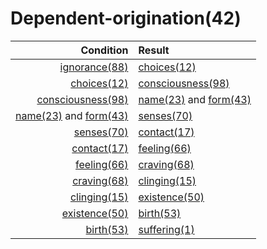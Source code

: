 # Dependent-origination(42)

|                     Condition                     |                      Result                       |
| ------------------------------------------------: | :------------------------------------------------ |
|                  [ignorance(88)](88-ignorance.md) | [choices(12)](12-choice.md)                       |
|                       [choices(12)](12-choice.md) | [consciousness(98)](98-consciousness.md)          |
|          [consciousness(98)](98-consciousness.md) | [name(23)](23-name.md) and [form(43)](43-form.md) |
| [name(23)](23-name.md) and [form(43)](43-form.md) | [senses(70)](70-senses.md)                        |
|                        [senses(70)](70-senses.md) | [contact(17)](17-contact.md)                      |
|                      [contact(17)](17-contact.md) | [feeling(66)](66-feeling.md)                      |
|                      [feeling(66)](66-feeling.md) | [craving(68)](68-craving.md)                      |
|                      [craving(68)](68-craving.md) | [clinging(15)](15-clinging.md)                    |
|                    [clinging(15)](15-clinging.md) | [existence(50)](50-existence.md)                  |
|                  [existence(50)](50-existence.md) | [birth(53)](53-birth.md)                          |
|                          [birth(53)](53-birth.md) | [suffering(1)](1-suffering.md)                    |
